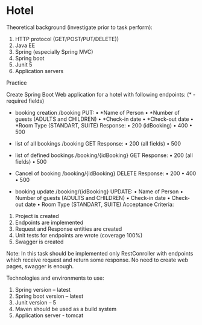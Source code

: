 # Hotel

Theoretical background (investigate prior to task perform):

1.	HTTP protocol (GET/POST/PUT/DELETE))
2.	Java EE
3.	Spring (especially Spring MVC)
4.	Spring boot
5.	Junit 5
6.	Application servers

Practice

Create Spring Boot Web application for a hotel with following endpoints:
(* - required fields)
-	booking creation
     /booking
     PUT:
     •	*Name of Person
     •	*Number of guests (ADULTS and CHILDREN)
     •	*Check-in date
     •	*Check-out date
     •	*Room Type (STANDART, SUITE)
     Response:
     •	200 (idBooking)
     •	400
     •	500

-	list of all bookings
     /booking
     GET
     Response:
     •	200 (all fields)
     •	500

-	list of defined bookings
     /booking/{idBooking}
     GET
     Response:
     •	200 (all fields)
     •	500

-	Cancel of booking
     /booking/{idBooking}
     DELETE
     Response:
     •	200
     •	400
     •	500

-	booking update
     /booking/{idBooking}
     UPDATE:
     •	Name of Person
     •	Number of guests (ADULTS and CHILDREN)
     •	Check-in date
     •	Check-out date
     •	Room Type (STANDART, SUITE)
     Acceptance Criteria:
1.	Project is created
2.	Endpoints are implemented
3.	Request and Response entities are created
4.	Unit tests for endpoints are wrote (coverage 100%)
5.	Swagger is created


Note: In this task should be implemented only RestConroller with endpoints which receive request and return some response. No need to create web pages, swagger is enough.

Technologies and environments to use:
1.	Spring version – latest
2.	Spring boot version – latest
3.	Junit version – 5
4.	Maven should be used as a build system
5.	Application server - tomcat
